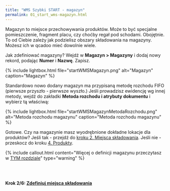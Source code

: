 ```yaml
---
title: "WMS Szybki START - magazyn"
permalink: 01_start_wms-magazyn.html 
---
```


Magazyn to miejsce przechowywania produktów. Może to być specjalne pomieszczenie, fragment placu, czy choćby regał pod schodami. Obojętnie. To od Ciebie zależy jak podzielisz obszary składowania na magazyny. Możesz ich w qcadoo mieć dowolnie wiele.

Jak zdefiniować magazyny? Wejdź w **Magazyn > Magazyny** i dodaj nowy rekord, podając **Numer** i **Nazwę**. Zapisz. 

{% include lightbox.html file="startWMSMagazyn.png" alt="Magazyn" caption="Magazyn" %}

Standardowo nowo dodany magazyn ma przypisaną metodę rozchodu FIFO (pierwsze przyszło - pierwsze wyszło.) Jeśli prowadzisz ewidencję wg innej metody, wejdź do zakładki **Metoda rozchodu i atrybuty dokumentu** i wybierz tą właściwą:

{% include lightbox.html file="startWMSMagazynMetodaRozchodu.png" alt="Metoda rozchodu magazynu" caption="Metoda rozchodu magazynu" %}

Gotowe. Czy na magazynie masz wyodrębnione dokładne lokacje dla produktów? Jeśli tak - przejdź do [kroku 2. Miejsca składowania](/02_start_wms-miejsce-sklad). Jeśli nie - przeskocz do kroku [4. Produkty](04_start_wms-produkty).

{% include callout.html content="Więcej o definicji magazynu przeczytasz w [TYM rozdziale](/magazyny)" type="warning" %}


<br/>
<br/>

**Krok 2/6: [Zdefiniuj miejsca składowania](/02_start_wms-miejsce-sklad)**